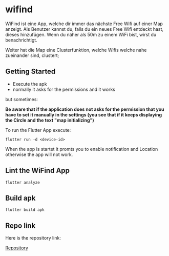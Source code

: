 # wifind

WiFind ist eine App, welche dir immer das nächste Free Wifi auf einer Map anzeigt. Als
Benutzer kannst du, falls du ein neues Free Wifi entdeckt hast, dieses hinzufügen. Wenn du
näher als 50m zu einem WiFi bist, wirst du benachrichtigt.

Weiter hat die Map eine Clusterfunktion, welche Wifis welche nahe zueinander sind, clustert;

## Getting Started

- Execute the apk
- normally it asks for the permissions and it works

but sometimes:

__Be aware that if the application does not asks for the permission that you have to set it manually in the settings (you see that if it keeps displaying the Circle and the text "map initializing")__

To run the Flutter App execute:

```
flutter run -d <device-id>
```

When the app is startet it promts you to enable notification and Location otherwise the app will not work.

## Lint the WiFind App

````
flutter analyze
````

## Build apk

````
flutter build apk  
````

## Repo link

Here is the repository link:

[Repository](https://github.com/jorishaenseler15/wifind)
